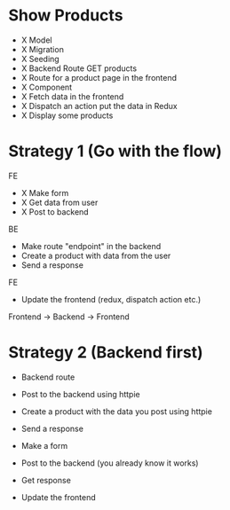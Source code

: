 # Show Products

- X Model
- X Migration
- X Seeding
- X Backend Route GET products
- X Route for a product page in the frontend
- X Component
- X Fetch data in the frontend
- X Dispatch an action put the data in Redux
- X Display some products

# Strategy 1 (Go with the flow)

FE

- X Make form
- X Get data from user
- X Post to backend

BE

- Make route "endpoint" in the backend
- Create a product with data from the user
- Send a response

FE

- Update the frontend (redux, dispatch action etc.)

Frontend -> Backend -> Frontend

# Strategy 2 (Backend first)

- Backend route
- Post to the backend using httpie
- Create a product with the data you post using httpie
- Send a response

- Make a form
- Post to the backend (you already know it works)
- Get response
- Update the frontend
